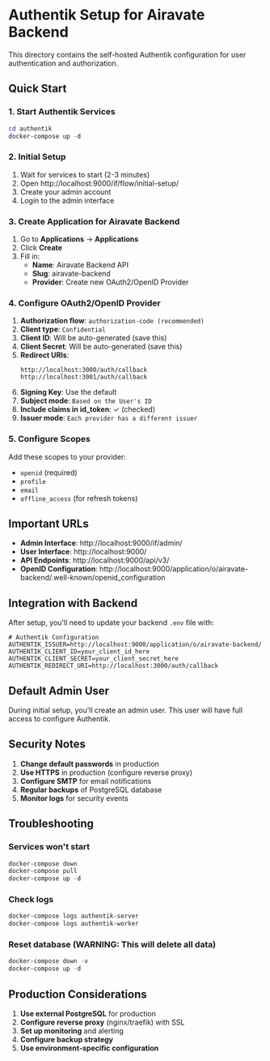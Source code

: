 # Authentik Setup for Airavate Backend

This directory contains the self-hosted Authentik configuration for user authentication and authorization.

## Quick Start

### 1. Start Authentik Services

```powershell
cd authentik
docker-compose up -d
```

### 2. Initial Setup

1. Wait for services to start (2-3 minutes)
2. Open http://localhost:9000/if/flow/initial-setup/
3. Create your admin account
4. Login to the admin interface

### 3. Create Application for Airavate Backend

1. Go to **Applications** → **Applications**
2. Click **Create**
3. Fill in:
   - **Name**: Airavate Backend API
   - **Slug**: airavate-backend
   - **Provider**: Create new OAuth2/OpenID Provider

### 4. Configure OAuth2/OpenID Provider

1. **Authorization flow**: `authorization-code (recommended)`
2. **Client type**: `Confidential`
3. **Client ID**: Will be auto-generated (save this)
4. **Client Secret**: Will be auto-generated (save this)
5. **Redirect URIs**: 
   ```
   http://localhost:3000/auth/callback
   http://localhost:3001/auth/callback
   ```
6. **Signing Key**: Use the default
7. **Subject mode**: `Based on the User's ID`
8. **Include claims in id_token**: ✓ (checked)
9. **Issuer mode**: `Each provider has a different issuer`

### 5. Configure Scopes

Add these scopes to your provider:
- `openid` (required)
- `profile`
- `email`
- `offline_access` (for refresh tokens)

## Important URLs

- **Admin Interface**: http://localhost:9000/if/admin/
- **User Interface**: http://localhost:9000/
- **API Endpoints**: http://localhost:9000/api/v3/
- **OpenID Configuration**: http://localhost:9000/application/o/airavate-backend/.well-known/openid_configuration

## Integration with Backend

After setup, you'll need to update your backend `.env` file with:

```env
# Authentik Configuration
AUTHENTIK_ISSUER=http://localhost:9000/application/o/airavate-backend/
AUTHENTIK_CLIENT_ID=your_client_id_here
AUTHENTIK_CLIENT_SECRET=your_client_secret_here
AUTHENTIK_REDIRECT_URI=http://localhost:3000/auth/callback
```

## Default Admin User

During initial setup, you'll create an admin user. This user will have full access to configure Authentik.

## Security Notes

1. **Change default passwords** in production
2. **Use HTTPS** in production (configure reverse proxy)
3. **Configure SMTP** for email notifications
4. **Regular backups** of PostgreSQL database
5. **Monitor logs** for security events

## Troubleshooting

### Services won't start
```powershell
docker-compose down
docker-compose pull
docker-compose up -d
```

### Check logs
```powershell
docker-compose logs authentik-server
docker-compose logs authentik-worker
```

### Reset database (WARNING: This will delete all data)
```powershell
docker-compose down -v
docker-compose up -d
```

## Production Considerations

1. **Use external PostgreSQL** for production
2. **Configure reverse proxy** (nginx/traefik) with SSL
3. **Set up monitoring** and alerting
4. **Configure backup strategy**
5. **Use environment-specific configuration**
